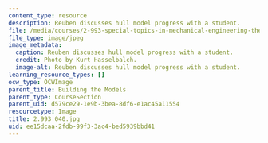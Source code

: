 ```yaml
---
content_type: resource
description: Reuben discusses hull model progress with a student.
file: /media/courses/2-993-special-topics-in-mechanical-engineering-the-art-and-science-of-boat-design-january-iap-2007/ee15dcaa2fdb99f33ac4bed5939bbd41_2993040.jpg
file_type: image/jpeg
image_metadata:
  caption: Reuben discusses hull model progress with a student.
  credit: Photo by Kurt Hasselbalch.
  image-alt: Reuben discusses hull model progress with a student.
learning_resource_types: []
ocw_type: OCWImage
parent_title: Building the Models
parent_type: CourseSection
parent_uid: d579ce29-1e9b-3bea-8df6-e1ac45a11554
resourcetype: Image
title: 2.993 040.jpg
uid: ee15dcaa-2fdb-99f3-3ac4-bed5939bbd41
---
```

